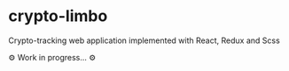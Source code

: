 # crypto-limbo
Crypto-tracking web application implemented with React, Redux and Scss

⚙️ Work in progress... ⚙️
